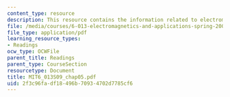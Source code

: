 ```yaml
---
content_type: resource
description: This resource contains the information related to electromagnetic forces.
file: /media/courses/6-013-electromagnetics-and-applications-spring-2009/2f3c96fadf18496b70934702d7785cf6_MIT6_013S09_chap05.pdf
file_type: application/pdf
learning_resource_types:
- Readings
ocw_type: OCWFile
parent_title: Readings
parent_type: CourseSection
resourcetype: Document
title: MIT6_013S09_chap05.pdf
uid: 2f3c96fa-df18-496b-7093-4702d7785cf6
---
```

